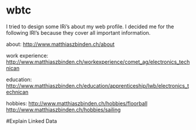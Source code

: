 # wbtc

I tried to design some IRi’s about my web profile. I decided me for the following IRI’s because they cover all important information. 

about: 			http://www.matthiaszbinden.ch/about

work experience: 	http://www.matthiaszbinden.ch/workexperience/comet_ag/electronics_technican

education:		http://www.matthiaszbinden.ch/education/apprenticeship/lwb/electronics_technican

hobbies:		http://www.matthiaszbinden.ch/hobbies/floorball
			http://www.matthiaszbinden.ch/hobbies/sailing
				      

#Explain Linked Data




